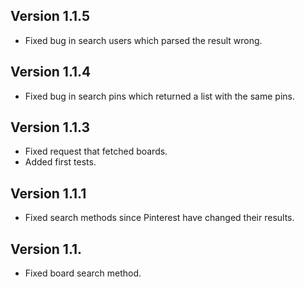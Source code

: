 ## Version 1.1.5

* Fixed bug in search users which parsed the result wrong.

## Version 1.1.4

* Fixed bug in search pins which returned a list with the same pins.

## Version 1.1.3

* Fixed request that fetched boards.
* Added first tests.

## Version 1.1.1

* Fixed search methods since Pinterest have changed their results.

## Version 1.1.

* Fixed board search method.
